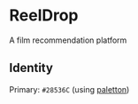 # ReelDrop

A film recommendation platform

## Identity

Primary: `#28536C` (using [paletton](https://paletton.com/#uid=33u0u0klllhaIvUg3qyqDfYvZaD))